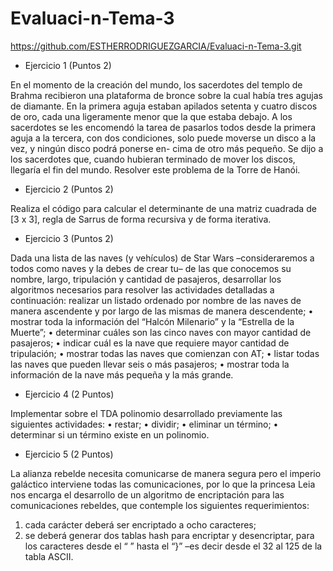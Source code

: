 # Evaluaci-n-Tema-3

https://github.com/ESTHERRODRIGUEZGARCIA/Evaluaci-n-Tema-3.git

* Ejercicio 1 (Puntos 2)

En el momento de la creación del mundo, los sacerdotes del templo de Brahma recibieron una plataforma de bronce sobre la cual había tres agujas de diamante. En la primera aguja estaban apilados setenta y cuatro discos de oro, cada una ligeramente menor que la que estaba debajo. A los sacerdotes se les encomendó la tarea de pasarlos todos desde la primera aguja a la tercera, con dos condiciones, solo puede moverse un disco a la vez, y ningún disco podrá ponerse en- cima de otro más pequeño. Se dijo a los sacerdotes que, cuando hubieran terminado de mover los discos, llegaría el fin del mundo. Resolver este problema de la Torre de Hanói.

* Ejercicio 2 (Puntos 2)

Realiza el código para calcular el determinante de una matriz cuadrada de [3 x 3], regla de Sarrus de forma recursiva y de forma iterativa.

* Ejercicio 3 (Puntos 2)

Dada una lista de las naves (y vehículos) de Star Wars –consideraremos a todos como naves y la debes de crear tu– de las que conocemos su nombre, largo, tripulación y cantidad de pasajeros, desarrollar los algoritmos necesarios para resolver las actividades detalladas a continuación:
 realizar un listado ordenado por nombre de las naves de manera ascendente y por largo de las mismas de manera descendente;
• mostrar toda la información del “Halcón Milenario” y la “Estrella de la Muerte”;
• determinar cuáles son las cinco naves con mayor cantidad de pasajeros;
• indicar cuál es la nave que requiere mayor cantidad de tripulación;
• mostrar todas las naves que comienzan con AT;
• listar todas las naves que pueden llevar seis o más pasajeros;
•  mostrar toda la información de la nave más pequeña y la más grande.

* Ejercicio 4 (2 Puntos)

Implementar sobre el TDA polinomio desarrollado previamente las siguientes actividades:
• restar;
• dividir;
• eliminar un término;
• determinar si un término existe en un polinomio.

* Ejercicio 5 (2 Puntos)

La alianza rebelde necesita comunicarse de manera segura pero el imperio galáctico interviene todas las comunicaciones, por lo que la princesa Leia nos encarga el desarrollo de un algoritmo de encriptación para las comunicaciones rebeldes, que contemple los siguientes requerimientos:

1. cada carácter deberá ser encriptado a ocho caracteres;
2. se deberá generar dos tablas hash para encriptar y desencriptar, para los caracteres desde el “ ” hasta el “}” –es decir desde el 32 al 125 de la tabla ASCII.
